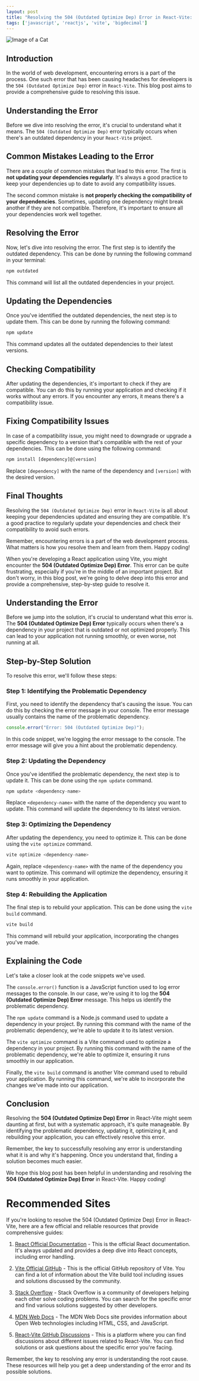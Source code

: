 ```yaml
---
layout: post
title: "Resolving the 504 (Outdated Optimize Dep) Error in React-Vite: A Comprehensive Guide"
tags: ['javascript', 'reactjs', 'vite', 'bigdecimal']
---
```


![Image of a Cat](http://source.unsplash.com/1600x900/?cat)

## **Introduction**

In the world of web development, encountering errors is a part of the process. One such error that has been causing headaches for developers is the `504 (Outdated Optimize Dep)` error in `React-Vite`. This blog post aims to provide a comprehensive guide to resolving this issue.

## **Understanding the Error**

Before we dive into resolving the error, it's crucial to understand what it means. The `504 (Outdated Optimize Dep)` error typically occurs when there's an outdated dependency in your `React-Vite` project.

## **Common Mistakes Leading to the Error**

There are a couple of common mistakes that lead to this error. The first is **not updating your dependencies regularly**. It's always a good practice to keep your dependencies up to date to avoid any compatibility issues. 

The second common mistake is **not properly checking the compatibility of your dependencies**. Sometimes, updating one dependency might break another if they are not compatible. Therefore, it's important to ensure all your dependencies work well together.

## **Resolving the Error**

Now, let's dive into resolving the error. The first step is to identify the outdated dependency. This can be done by running the following command in your terminal:

```javascript
npm outdated
```

This command will list all the outdated dependencies in your project.

## **Updating the Dependencies**

Once you've identified the outdated dependencies, the next step is to update them. This can be done by running the following command:

```javascript
npm update
```

This command updates all the outdated dependencies to their latest versions.

## **Checking Compatibility**

After updating the dependencies, it's important to check if they are compatible. You can do this by running your application and checking if it works without any errors. If you encounter any errors, it means there's a compatibility issue.

## **Fixing Compatibility Issues**

In case of a compatibility issue, you might need to downgrade or upgrade a specific dependency to a version that's compatible with the rest of your dependencies. This can be done using the following command:

```javascript
npm install [dependency]@[version]
```

Replace `[dependency]` with the name of the dependency and `[version]` with the desired version.

## **Final Thoughts**

Resolving the `504 (Outdated Optimize Dep)` error in `React-Vite` is all about keeping your dependencies updated and ensuring they are compatible. It's a good practice to regularly update your dependencies and check their compatibility to avoid such errors.

Remember, encountering errors is a part of the web development process. What matters is how you resolve them and learn from them. Happy coding!

When you're developing a React application using Vite, you might encounter the **504 (Outdated Optimize Dep) Error**. This error can be quite frustrating, especially if you're in the middle of an important project. But don't worry, in this blog post, we're going to delve deep into this error and provide a comprehensive, step-by-step guide to resolve it.

## Understanding the Error

Before we jump into the solution, it's crucial to understand what this error is. The **504 (Outdated Optimize Dep) Error** typically occurs when there's a dependency in your project that is outdated or not optimized properly. This can lead to your application not running smoothly, or even worse, not running at all.

## Step-by-Step Solution

To resolve this error, we'll follow these steps:

### Step 1: Identifying the Problematic Dependency

First, you need to identify the dependency that's causing the issue. You can do this by checking the error message in your console. The error message usually contains the name of the problematic dependency.

```javascript
console.error("Error: 504 (Outdated Optimize Dep)");
```

In this code snippet, we're logging the error message to the console. The error message will give you a hint about the problematic dependency.

### Step 2: Updating the Dependency

Once you've identified the problematic dependency, the next step is to update it. This can be done using the `npm update` command.

```javascript
npm update <dependency-name>
```

Replace `<dependency-name>` with the name of the dependency you want to update. This command will update the dependency to its latest version.

### Step 3: Optimizing the Dependency

After updating the dependency, you need to optimize it. This can be done using the `vite optimize` command.

```javascript
vite optimize <dependency-name>
```

Again, replace `<dependency-name>` with the name of the dependency you want to optimize. This command will optimize the dependency, ensuring it runs smoothly in your application.

### Step 4: Rebuilding the Application

The final step is to rebuild your application. This can be done using the `vite build` command.

```javascript
vite build
```

This command will rebuild your application, incorporating the changes you've made.

## Explaining the Code

Let's take a closer look at the code snippets we've used.

The `console.error()` function is a JavaScript function used to log error messages to the console. In our case, we're using it to log the **504 (Outdated Optimize Dep) Error** message. This helps us identify the problematic dependency.

The `npm update` command is a Node.js command used to update a dependency in your project. By running this command with the name of the problematic dependency, we're able to update it to its latest version.

The `vite optimize` command is a Vite command used to optimize a dependency in your project. By running this command with the name of the problematic dependency, we're able to optimize it, ensuring it runs smoothly in our application.

Finally, the `vite build` command is another Vite command used to rebuild your application. By running this command, we're able to incorporate the changes we've made into our application.

## Conclusion

Resolving the **504 (Outdated Optimize Dep) Error** in React-Vite might seem daunting at first, but with a systematic approach, it's quite manageable. By identifying the problematic dependency, updating it, optimizing it, and rebuilding your application, you can effectively resolve this error.

Remember, the key to successfully resolving any error is understanding what it is and why it's happening. Once you understand that, finding a solution becomes much easier. 

We hope this blog post has been helpful in understanding and resolving the **504 (Outdated Optimize Dep) Error** in React-Vite. Happy coding!
# Recommended Sites

If you're looking to resolve the 504 (Outdated Optimize Dep) Error in React-Vite, here are a few official and reliable resources that provide comprehensive guides:

1. [React Official Documentation](https://reactjs.org/docs/getting-started.html) - This is the official React documentation. It's always updated and provides a deep dive into React concepts, including error handling.

2. [Vite Official GitHub](https://github.com/vitejs/vite) - This is the official GitHub repository of Vite. You can find a lot of information about the Vite build tool including issues and solutions discussed by the community.

3. [Stack Overflow](https://stackoverflow.com/) - Stack Overflow is a community of developers helping each other solve coding problems. You can search for the specific error and find various solutions suggested by other developers.

4. [MDN Web Docs](https://developer.mozilla.org/en-US/) - The MDN Web Docs site provides information about Open Web technologies including HTML, CSS, and JavaScript.

5. [React-Vite GitHub Discussions](https://github.com/vitejs/vite/discussions) - This is a platform where you can find discussions about different issues related to React-Vite. You can find solutions or ask questions about the specific error you're facing.

Remember, the key to resolving any error is understanding the root cause. These resources will help you get a deep understanding of the error and its possible solutions.